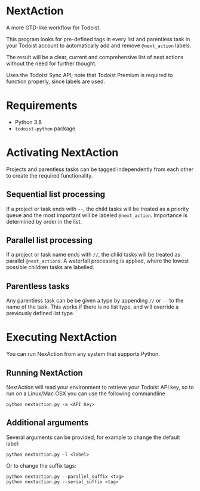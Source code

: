 NextAction
==========

A more GTD-like workflow for Todoist.

This program looks for pre-defined tags in every list and parentless task in your Todoist account to automatically add and remove `@next_action` labels.

The result will be a clear, current and comprehensive list of next actions without the need for further thought.

Uses the Todoist Sync API; note that Todoist Premium is required to function properly, since labels are used.

Requirements
============

* Python 3.8
* ```todoist-python``` package.

Activating NextAction
=====================

Projects and parentless tasks can be tagged independently from each other to create the required functionality.

Sequential list processing
--------------------------
If a project or task ends with `--`, the child tasks will be treated as a priority queue and the most important will be labeled `@next_action`. Importance is determined by order in the list.

Parallel list processing
------------------------
If a project or task name ends with `//`, the child tasks will be treated as parallel `@next_action`s.
A waterfall processing is applied, where the lowest possible children tasks are labelled.

Parentless tasks
------------------------
Any parentless task can be be given a type by appending `//` or `--` to the name of the task. This works if there is no list type, and will override a previously defined list type.

Executing NextAction
====================

You can run NexAction from any system that supports Python.

Running NextAction
------------------

NextAction will read your environment to retrieve your Todoist API key, so to run on a Linux/Mac OSX you can use the following commandline

    python nextaction.py -a <API Key>

Additional arguments
------------------

Several arguments can be provided, for example to change the default label:

    python nextaction.py -l <label>

Or to change the suffix tags:

    python nextaction.py --parallel_suffix <tag>
    python nextaction.py --serial_suffix <tag>
    
